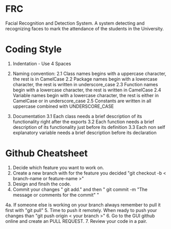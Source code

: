 # FRC
Facial Recognition and Detection System.
A system detecting and recognizing faces to mark the attendance of the students in the University.

# Coding Style 
1. Indentation - Use 4 Spaces
2. Naming convention:
  2.1 Class names begins with a uppercase character, the rest is in CamelCase
  2.2 Package names begin with a lowercase character, the rest is written in underscore_case
  2.3 Function names begin with a lowercase character, the rest is written in CamelCase
  2.4 Variable names begin with a lowercase character, the rest is either in CamelCase or in underscore_case
  2.5 Constants are written in all uppercase combined with UNDERSCORE_CASE

3. Documentation
  3.1 Each class needs a brief description of its functionality right after the exports
  3.2 Each function needs a brief description of its functionality just before its definition
  3.3 Each non self explanatory variable needs a brief description before its declaration

# Github Cheatsheet 

1. Decide which feature you want to work on.
2. Create a new branch with for the feature you decided "git checkout -b < branch-name or feature-name >"
3. Design and finsih the code. 
4. Commit your changes " git add." and then " git commit -m "The message or comments for the commit" "

4a. If someone else is working on your branch always remember to pull it first with "git pull"
5. Time to push it remotely. When ready to push your changes than "git push origin < your branch >"
6. Go to the GUI github online and create an PULL REQUEST. 
7. Review your code in a pair.


